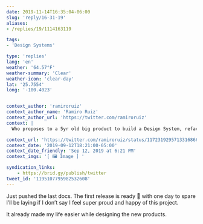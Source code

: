 ```yaml
---
date: 2019-11-14T16:35:04-06:00
slug: 'reply/16-31-19'
aliases:
- /replies/19/1114163119

tags:
- 'Design Systems'

type: 'replies'
lang: 'en'
weather: '64.57°F'
weather-summary: 'Clear'
weather-icon: 'clear-day'
lat: '25.7554'
long: '-100.4023'


context_author: 'ramiroruiz'
context_author_name: 'Ramiro Ruiz'
context_author_url: 'https://twitter.com/ramiroruiz'
context: |
  Who proposes to a 5yr old big product to build a Design System, refactor the markup and styles, make it responsive for the first time and setup the tool for the component library by the end of November, while being the only designer of the 3 running projects for that application.‪

context_url: 'https://twitter.com/ramiroruiz/status/1172319295713316866?s=12'
context_date: '2019-09-12T18:21:00-05:00'
context_date_friendly: 'Sep 12, 2019 at 6:21 PM'
context_imgs: '[ 🖼 Image ] '

syndication_links:
    - https://brid.gy/publish/twitter
tweet_id: '1195107795982532608'
---
```

Just pushed the last docs. The first release is ready 🎉 with one day to spare I’ll be laying if I don’t say I feel super proud and happy of this project.

It already made my life easier while designing the new products.
